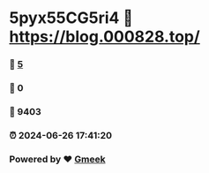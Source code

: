 # 5pyx55CG5ri4 :link: https://blog.000828.top/ 
### :page_facing_up: [5](https://blog.000828.top//tag.html) 
### :speech_balloon: 0 
### :hibiscus: 9403 
### :alarm_clock: 2024-06-26 17:41:20 
### Powered by :heart: [Gmeek](https://github.com/Meekdai/Gmeek)
